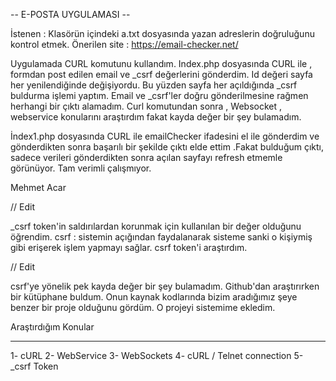 -- E-POSTA UYGULAMASI --

İstenen :
Klasörün içindeki a.txt dosyasında yazan adreslerin doğruluğunu kontrol etmek.
Önerilen site : https://email-checker.net/

Uygulamada CURL komutunu kullandım. Index.php dosyasında CURL ile , formdan post edilen email ve _csrf değerlerini gönderdim. 
Id değeri sayfa her yenilendiğinde değişiyordu. Bu yüzden sayfa her açıldığında _csrf buldurma işlemi yaptım. 
Email ve _csrf'ler doğru gönderilmesine rağmen herhangi bir çıktı alamadım.
Curl komutundan sonra , Websocket , webservice konularını araştırdım fakat kayda değer bir şey bulamadım. 

İndex1.php dosyasında CURL ile emailChecker ifadesini el ile gönderdim ve gönderdikten sonra başarılı bir şekilde çıktı elde ettim .Fakat bulduğum çıktı, sadece verileri gönderdikten sonra açılan sayfayı refresh etmemle görünüyor. Tam verimli çalışmıyor.

Mehmet Acar

// Edit 

_csrf token'in saldırılardan korunmak için kullanılan bir değer olduğunu öğrendim. csrf : sistemin açığından faydalanarak sisteme sanki o kişiymiş gibi erişerek işlem yapmayı sağlar. csrf token'i araştırdım.

// Edit

csrf'ye yönelik pek kayda değer bir şey bulamadım. Github'dan araştırırken bir kütüphane buldum. Onun kaynak kodlarında bizim aradığımız şeye benzer bir proje olduğunu gördüm. O projeyi sistemime ekledim. 

Araştırdığım Konular
____________________

1- cURL
2- WebService
3- WebSockets
4- cURL / Telnet connection
5- _csrf Token
